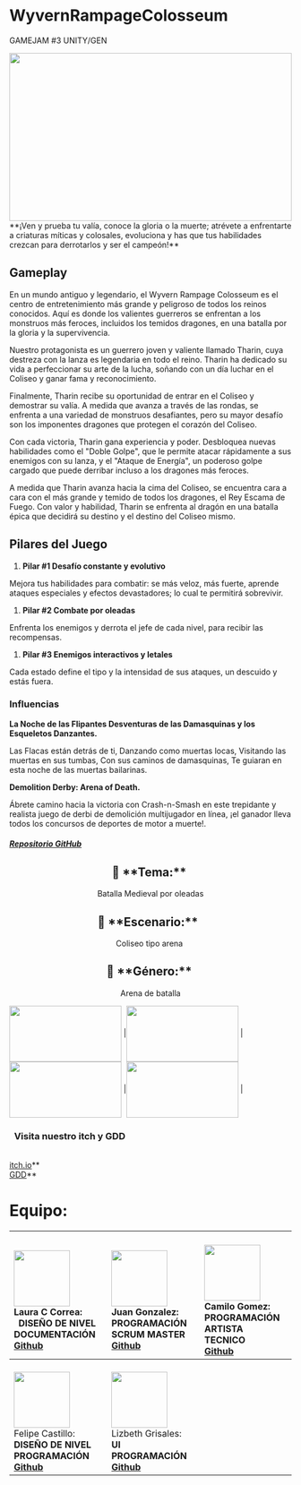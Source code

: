 # WyvernRampageColosseum
 GAMEJAM #3 UNITY/GEN

<img align='center' src='https://github.com/BraulersStudio/WyvernRampageColosseum/assets/102168375/db6ef43a-7dc5-48b1-aacd-15b28dfd4e72' width='100%' height='300px'> 
**¡Ven y prueba tu valía, conoce la gloria o la muerte; atrévete a enfrentarte a criaturas míticas y colosales, evoluciona y has que tus habilidades crezcan para derrotarlos y ser el campeón!**

## **Gameplay**
En un mundo antiguo y legendario, el Wyvern Rampage Colosseum es el centro de entretenimiento más grande y peligroso de todos los reinos conocidos. Aquí es donde los valientes guerreros se enfrentan a los monstruos más feroces, incluidos los temidos dragones, en una batalla por la gloria y la supervivencia.

Nuestro protagonista es un guerrero joven y valiente llamado Tharin, cuya destreza con la lanza es legendaria en todo el reino. Tharin ha dedicado su vida a perfeccionar su arte de la lucha, soñando con un día luchar en el Coliseo y ganar fama y reconocimiento. 

Finalmente, Tharin recibe su oportunidad de entrar en el Coliseo y demostrar su valía. A medida que avanza a través de las rondas, se enfrenta a una variedad de monstruos desafiantes, pero su mayor desafío son los imponentes dragones que protegen el corazón del Coliseo. 

Con cada victoria, Tharin gana experiencia y poder. Desbloquea nuevas habilidades como el "Doble Golpe", que le permite atacar rápidamente a sus enemigos con su lanza, y el "Ataque de Energía", un poderoso golpe cargado que puede derribar incluso a los dragones más feroces. 

A medida que Tharin avanza hacia la cima del Coliseo, se encuentra cara a cara con el más grande y temido de todos los dragones, el Rey Escama de Fuego. Con valor y habilidad, Tharin se enfrenta al dragón en una batalla épica que decidirá su destino y el destino del Coliseo mismo.
## **Pilares del Juego**
1. **Pilar #1 Desafío constante y evolutivo**

Mejora tus habilidades para combatir: se más veloz, más fuerte, aprende ataques especiales y efectos devastadores; lo cual te permitirá sobrevivir. 

1. **Pilar #2 Combate por oleadas**

Enfrenta los enemigos y derrota el jefe de cada nivel, para recibir las recompensas. 

1. **Pilar #3 Enemigos interactivos y letales**

Cada estado define el tipo y la intensidad de sus ataques, un descuido y estás fuera. 
### **Influencias**
**La Noche de las Flipantes Desventuras de las Damasquinas y los Esqueletos Danzantes.**

Las Flacas están detrás de ti, Danzando como muertas locas, Visitando las muertas en sus tumbas, Con sus caminos de damasquinas, Te guiaran en esta noche de las muertas bailarinas.


**Demolition Derby: Arena of Death.**

Ábrete camino hacia la victoria con Crash-n-Smash en este trepidante y realista juego de derbi de demolición multijugador en línea, ¡el ganador lleva todos los concursos de deportes de motor a muerte!.

##### [**Repositorio GitHub**](https://github.com/BraulersStudio/WyvernRampageColosseum)


<h2 align="center">🌱 **Tema:** </h2>
<p align="center">Batalla Medieval por oleadas</p>
<h2 align="center">🌱 **Escenario:**  </h2>
<p align="center">Coliseo tipo arena </p>
<h2 align="center">🌱 **Género:** </h2>
<p align="center">Arena de batalla</p>


<img align='center' src='https://github.com/BraulersStudio/WyvernRampageColosseum/assets/102168375/33ba2360-02ca-481d-8937-7818bd1b71e7' width="200px" height='100px'> |<img align='center' src='https://github.com/BraulersStudio/WyvernRampageColosseum/assets/102168375/5637cac4-3c75-46d5-a1a5-6e6500450934' width="200px" height='100px'> |<img align='center' src='https://github.com/BraulersStudio/WyvernRampageColosseum/assets/102168375/77b6e865-be05-4050-9f76-8fb2cd794936' width="200px" height='100px'> |<img align='center' src='https://github.com/BraulersStudio/WyvernRampageColosseum/assets/102168375/34b6164a-8b34-4b97-a40e-52a65b4c646e' width="200px" height='100px'> |

  
### ` `**Visita nuestro itch y GDD**

<br>[itch.io](https://kertiax.itch.io/wyvern-rampage-colosseum)**
<br>[GDD](https://www.canva.com/design/DAGBeLc5ncY/u2T3-HPDFR005y_bvAufUw/watch)**

# **Equipo:** 

| <br><img align='center' src='https://img.itch.zone/aW1nLzE1NjU5MDM0LmpwZw==/original/zXeHdt.jpg' width="100px" height='100px'> <br>Laura C Correa:  <br>` `**DISEÑO DE NIVEL DOCUMENTACIÓN**<br>[Github](https://github.com/Kertiax)  |  <br> <img align='center' src='https://img.itch.zone/aW1nLzE1NjU5MDM2LmpwZw==/original/UjjoVm.jpg' width="100px" height='100px'> <br> Juan Gonzalez:   <br>**PROGRAMACIÓN SCRUM MASTER<br>[Github](https://github.com/hellcrey)**  |<br> <img align='center' src='https://img.itch.zone/aW1nLzE1NjU5MDM5LmpwZw==/original/lYMG2d.jpg' width="100px" height='100px'> <br>Camilo Gomez: <br>**PROGRAMACIÓN ARTISTA TECNICO <br>[Github](https://github.com/CamiloGz001)**|
| :- | :- | :- |
| <br> <img align='center' src='https://img.itch.zone/aW1nLzE1NjYwNTY5LmpwZw==/original/GK5vI1.jpg' width="100px" height='100px'><br>Felipe Castillo: <br>**DISEÑO DE NIVEL PROGRAMACIÓN<br>[Github](https://github.com/FelipeCastillo23)**|  <br> <img align='center' src='https://img.itch.zone/aW1nLzE1NjU5MDQ3LmpwZw==/original/hzoqOq.jpg' width="100px" height='100px'><br>Lizbeth Grisales: <br>**UI PROGRAMACIÓN <br>[Github](https://github.com/LIZGRICAS)**|



